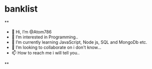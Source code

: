 # banklist

**
- 👋 Hi, I’m @Atom786
- 👀 I’m interested in Programming..
- 🌱 I’m currently learning JavaScript, Node js, SQL and MongoDb etc.
- 💞️ I’m looking to collaborate on i don't know...
- 📫 How to reach me  i will tell you..

<!---
Atom786/Atom786 is a ✨ special ✨ repository because its `README.md` (this file) appears on your GitHub profile.
You can click the Preview link to take a look at your changes.
--->


**
